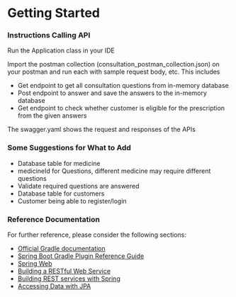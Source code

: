 # Getting Started

### Instructions Calling API
Run the Application class in your IDE

Import the postman collection (consultation_postman_collection.json) on your postman and run each with sample request body, etc.
This includes
* Get endpoint to get all consultation questions from in-memory database
* Post endpoint to answer and save the answers to the in-memory database
* Get endpoint to check whether customer is eligible for the prescription from the given answers

The swagger.yaml shows the request and responses of the APIs 

### Some Suggestions for What to Add
* Database table for medicine
* medicineId for Questions, different medicine may require different questions
* Validate required questions are answered
* Database table for customers
* Customer being able to register/login

### Reference Documentation
For further reference, please consider the following sections:

* [Official Gradle documentation](https://docs.gradle.org)
* [Spring Boot Gradle Plugin Reference Guide](https://docs.spring.io/spring-boot/docs/3.3.1/gradle-plugin/reference/html/)
* [Spring Web](https://docs.spring.io/spring-boot/docs/3.3.1/reference/htmlsingle/index.html#web)
* [Building a RESTful Web Service](https://spring.io/guides/gs/rest-service/)
* [Building REST services with Spring](https://spring.io/guides/tutorials/rest/)
* [Accessing Data with JPA](https://spring.io/guides/gs/accessing-data-jpa/)
